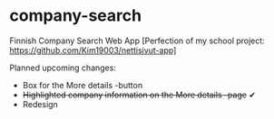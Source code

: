 # company-search
Finnish Company Search Web App
[Perfection of my school project: https://github.com/Kim19003/nettisivut-app]

Planned upcoming changes:
- Box for the More details -button
- ~~Highlighted company information on the More details -page~~ ✔
- Redesign
